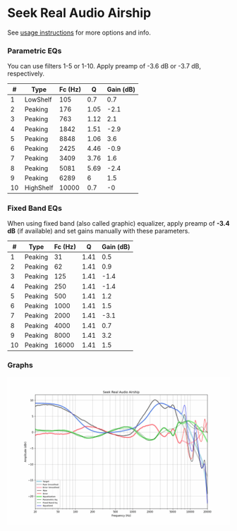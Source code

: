 # Seek Real Audio Airship
See [usage instructions](https://github.com/jaakkopasanen/AutoEq#usage) for more options and info.

### Parametric EQs
You can use filters 1-5 or 1-10. Apply preamp of -3.6 dB or -3.7 dB, respectively.

|   # | Type      |   Fc (Hz) |    Q |   Gain (dB) |
|-----|-----------|-----------|------|-------------|
|   1 | LowShelf  |       105 | 0.7  |         0.7 |
|   2 | Peaking   |       176 | 1.05 |        -2.1 |
|   3 | Peaking   |       763 | 1.12 |         2.1 |
|   4 | Peaking   |      1842 | 1.51 |        -2.9 |
|   5 | Peaking   |      8848 | 1.06 |         3.6 |
|   6 | Peaking   |      2425 | 4.46 |        -0.9 |
|   7 | Peaking   |      3409 | 3.76 |         1.6 |
|   8 | Peaking   |      5081 | 5.69 |        -2.4 |
|   9 | Peaking   |      6289 | 6    |         1.5 |
|  10 | HighShelf |     10000 | 0.7  |        -0   |

### Fixed Band EQs
When using fixed band (also called graphic) equalizer, apply preamp of **-3.4 dB** (if available) and set gains manually with these parameters.

|   # | Type    |   Fc (Hz) |    Q |   Gain (dB) |
|-----|---------|-----------|------|-------------|
|   1 | Peaking |        31 | 1.41 |         0.5 |
|   2 | Peaking |        62 | 1.41 |         0.9 |
|   3 | Peaking |       125 | 1.41 |        -1.4 |
|   4 | Peaking |       250 | 1.41 |        -1.4 |
|   5 | Peaking |       500 | 1.41 |         1.2 |
|   6 | Peaking |      1000 | 1.41 |         1.5 |
|   7 | Peaking |      2000 | 1.41 |        -3.1 |
|   8 | Peaking |      4000 | 1.41 |         0.7 |
|   9 | Peaking |      8000 | 1.41 |         3.2 |
|  10 | Peaking |     16000 | 1.41 |         1.5 |

### Graphs
![](./Seek%20Real%20Audio%20Airship.png)
